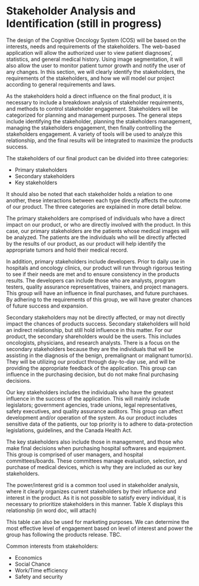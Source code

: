 # Stakeholder Analysis and Identification (still in progress)
The design of the Cognitive Oncology System (COS) will be based on the interests, needs and requirements of the stakeholders. The web-based application will allow the authorized user to view patient diagnoses’, statistics, and general medical history. Using image segmentation, it will also allow the user to monitor patient tumor growth and notify the user of any changes. In this section, we will clearly identify the stakeholders, the requirements of the stakeholders, and how we will model our project according to general requirements and laws.

As the stakeholders hold a direct influence on the final product, it is necessary to include a breakdown analysis of stakeholder requirements, and methods to control stakeholder engagement. Stakeholders will be categorized for planning and management purposes. The general steps include identifying the stakeholder, planning the stakeholders management, managing the stakeholders engagement, then finally controlling the stakeholders engagement. A variety of tools will be used to analyze this relationship, and the final results will be integrated to maximize the products success. 

The stakeholders of our final product can be divided into three categories: 
- Primary stakeholders
- Secondary stakeholders
- Key stakeholders

It should also be noted that each stakeholder holds a relation to one another, these interactions between each type directly affects the outcome of our product. The three categories are explained in more detail below.

The primary stakeholders are comprised of individuals who have a direct impact on our product, or who are directly involved with the product. In this case, our primary stakeholders are the patients whose medical images will be analyzed. The patients are the individuals who will be directly affected by the results of our product, as our product will help identify the appropriate tumors and hold their medical record. 

In addition, primary stakeholders include developers. Prior to daily use in hospitals and oncology clinics, our product will run through rigorous testing to see if their needs are met and to ensure consistency in the products results. The developers can include those who are analysts, program testers, quality assurance representatives, trainers, and project managers. This group will have an influence in final purchases, and future purchases. By adhering to the requirements of this group, we will have greater chances of future success and expansion.

Secondary stakeholders may not be directly affected, or may not directly impact the chances of products success. Secondary stakeholders will hold an indirect relationship, but still hold influence in this matter. For our product, the secondary shareholders would be the users. This includes oncologists, physicians, and research analysts. There is a focus on the secondary stakeholders because they are the individuals that will be assisting in the diagnosis of the benign, premalignant or malignant tumor(s). They will be utilizing our product through day-to-day use, and will be providing the appropriate feedback of the application. This group can influence in the purchasing decision, but do not make final purchasing decisions.

Our key stakeholders includes the individuals who have the greatest influence in the success of the application. This will mainly include legislators; government agencies, trade unions, legal representatives, safety executives, and quality assurance auditors. This group can affect development and/or operation of the system. As our product includes sensitive data of the patients, our top priority is to adhere to data-protection legislations, guidelines, and the Canada Health Act. 

The key stakeholders also include those in management, and those who make final decisions when purchasing hospital softwares and equipment. This group is comprised of user managers, and hospital committees/boards. These committees manage evaluation, selection, and purchase of medical devices, which is why they are included as our key stakeholders.

The power/interest grid is a common tool used in stakeholder analysis, where it clearly organizes current stakeholders by their influence and interest in the product. As it is not possible to satisfy every individual, it is necessary to prioritize stakeholders in this manner. Table X displays this relationship (in word doc, will attach)

This table can also be used for marketing purposes. We can determine the most effective level of engagement based on level of interest and power the group has following the products release. TBC.


Common interests from stakeholders:
- Economics
- Social Chance
- Work/Time efficiency 
- Safety and security

